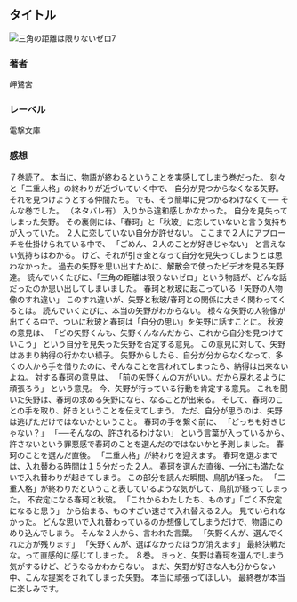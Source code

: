## タイトル
![三角の距離は限りないゼロ7](https://cdn.discordapp.com/attachments/1211570779934695494/1217743796347863101/12hzEfDNUgjiCxt4a9-YJSVdk-8v8nZVr2sppU96N3O5wIGcLwv3bNjj8Uvp68j4.png?ex=66052349&is=65f2ae49&hm=5a84485c8b4825998f239470836c9a1fd305fe8856c0b6103f2250e29e8142b8&)
### 著者
岬鷺宮
### レーベル
電撃文庫
### 感想
７巻読了。
本当に、物語が終わるということを実感してしまう巻だった。
刻々と「二重人格」の終わりが近づいていく中で、
自分が見つからなくなる矢野。
それを見つけようとする仲間たち。
でも、そう簡単に見つかるわけなくて──
そんな巻でした。
（ネタバレ有）
入りから違和感しかなかった。
自分を見失ってしまった矢野。
その裏側には、「春珂」と「秋玻」に恋していないと言う気持ちが入っていた。
２人に恋していない自分が許せない。
ここまで２人にアプローチを仕掛けられている中で、
「ごめん、２人のことが好きじゃない」
と言えない気持ちはわかる。
けど、それが引き金となって自分を見失ってしまうとは思わなかった。
過去の矢野を思い出すために、解散会で使ったビデオを見る矢野達。
読んでいくたびに、「三角の距離は限りないゼロ」という物語が、どんな話だったのか思い出してしまいました。
春珂と秋玻に起こっている「矢野の人物像のすれ違い」
このすれ違いが、矢野と秋玻/春珂との関係に大きく関わってくるとは。
読んでいくたびに、本当の矢野がわからない。
様々な矢野の人物像が出てくる中で、ついに秋玻と春珂は「自分の思い」を矢野に話すことに。
秋玻の意見は、
「どの矢野くんも、矢野くんなんだから、これから自分を見つけていこう」
という自分を見失った矢野を否定する意見。
この意見に対して、矢野はあまり納得の行かない様子。
矢野からしたら、自分が分からなくなって、多くの人から手を借りたのに、そんなことを言われてしまったら、納得は出来ないよね。
対する春珂の意見は、
「前の矢野くんの方がいい。だから戻れるように頑張ろう」
という意見。
今、矢野が行っている行動を肯定する意見。
これを聞いた矢野は、春珂の求める矢野になら、なることが出来る。
そして、春珂のことの手を取り、好きということを伝えてしまう。
ただ、自分が思うのは、矢野は逃げただけではないかということ。
春珂の手を繋ぐ前に、
「どっちも好きじゃない？」
「──そんなの、許されるわけない」
という言葉が入っているから、許さないという罪悪感で春珂のことを選んだのではないかと予測しました。
春珂のことを選んだ直後。
「二重人格」が終わりを迎えます。
春珂を選ぶまでは、入れ替わる時間は１５分だった２人。
春珂を選んだ直後、一分にも満たないで入れ替わりが起きてしまう。
この部分を読んだ瞬間、鳥肌が経った。
「二重人格」が終わりだということ表しているような気がして、鳥肌が経ってしまった。
不安定になる春珂と秋玻。
「これからわたしたち、ものす」「ごく不安定になると思う」
から始まる、ものすごい速さで入れ替える２人。
見ていられなかった。
どんな思いで入れ替わっているのか想像してしまうだけで、物語にのめり込んでしまう。
そんな２人から、言われた言葉。
「矢野くんが、選んでくれた方が残ります」
「矢野くんが、選ばなかったほうが消えます」
最終決戦だな。って直感的に感じてしまった。
８巻。
きっと、矢野は春珂を選んでしまう気がするけど、どうなるかわからない。
まだ、矢野が好きな人も分からない中、こんな提案をされてしまった矢野。
本当に頑張ってほしい。
最終巻が本当に楽しみです。